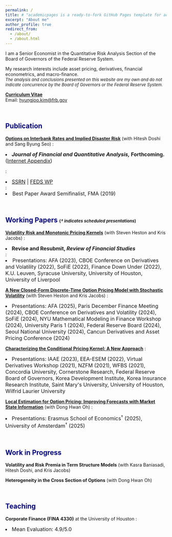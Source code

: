 ```yaml
---
permalink: /
title: # "academicpages is a ready-to-fork GitHub Pages template for academic personal websites"
excerpt: "About me"
author_profile: true
redirect_from: 
  - /about/
  - /about.html
---
```


I am a Senior Economist in the Quantitative Risk Analysis Section of the Board of Governors of the Federal Reserve System.

<p>
My research interests include asset pricing, derivatives, financial econometrics, and macro-finance. <br/>
<font size="-1px"><i>The analysis and conclusions presented on this website are my own and do not indicate concurrence by the Board of Governors or the Federal Reserve System.</i></font>
</p>

<!-- <p style="font-size:$type-size-6;"><i>The analysis and conclusions presented on this website are my own and do not indicate concurrence by the Board of Governors or the Federal Reserve System.</i></p> -->


**[<font>Curriculum Vitae</font>](http://hyungjookim90.github.io/files/cv_kim_Oct2025.pdf)** <br/>
Email: <a href = "mailto: hyungjoo.kim@frb.gov">hyungjoo.kim@frb.gov</a>  <br/> 

<!-- #### [<font size="+0.5px">Curriculum Vitae</font>](http://hyungjookim90.github.io/files/cv_kim_Oct2025.pdf) -->


<br/>

## <font color="navy">Publication</font>

**[Options on Interbank Rates and Implied Disaster Risk](https://doi.org/10.1017/S0022109025101889)** (with Hitesh Doshi and Sang Byung Seo)
: <font size="+0.5px"><li><b><i>Journal of Financial and Quantitative Analysis,</i> Forthcoming.</b> (<a href="http://hyungjookim90.github.io/files/DKS_Internet_Appendix.pdf" target="_blank">Internet Appendix</a>)</li></font>
<!-- : <font size="+0.5px"><li>[SSRN](https://papers.ssrn.com/sol3/papers.cfm?abstract_id=3469087) | [FEDS WP](https://www.federalreserve.gov/econres/feds/options-on-interbank-rates-and-implied-disaster-risk.htm)</li></font> -->
: <font size="+0.5px"><li><a href="https://papers.ssrn.com/sol3/papers.cfm?abstract_id=3469087">SSRN</a> | <a href="https://www.federalreserve.gov/econres/feds/options-on-interbank-rates-and-implied-disaster-risk.htm">FEDS WP</a></li></font>
: <font size="+0.5px"><li>Best Paper Award Semifinalist, FMA (2019)</li></font>


<br/>

## <font color="navy">Working Papers</font> <font size="-1px">(<i>$\dagger$ indicates scheduled presentations</i>)</font>

**[Volatility Risk and Monotonic Pricing Kernels](https://papers.ssrn.com/sol3/papers.cfm?abstract_id=3997905)**  (with Steven Heston and Kris Jacobs)
: <font size="+0.5px"><li><b>Revise and Resubmit, <i>Review of Financial Studies</i></b></li></font>
: <font size="+0.5px"><li>Presentations: AFA (2023), CBOE Conference on Derivatives and Volatility (2022), SoFiE (2022), Finance Down Under (2022), K.U. Leuven, Syracuse University, University of Houston, University of Liverpool </li></font>

**[A New Closed-Form Discrete-Time Option Pricing Model with Stochastic Volatility](https://papers.ssrn.com/sol3/papers.cfm?abstract_id=4607397)**  (with Steven Heston and Kris Jacobs)
: <font size="+0.5px"><li>Presentations: AFA (2025), Paris December Finance Meeting (2024), CBOE Conference on Derivatives and Volatility (2024), SoFiE (2024), NYU Mathematical Modeling in Finance Workshop (2024), University Paris 1 (2024), Federal Reserve Board (2024), Seoul National University (2024), Cancun Derivatives and Asset Pricing Conference (2024) </li></font>

**[Characterizing the Conditional Pricing Kernel: A New Approach](https://papers.ssrn.com/sol3/papers.cfm?abstract_id=4605072)**
: <font size="+0.5px"><li>Presentations: IAAE (2023), EEA-ESEM (2022), Virtual Derivatives Workshop (2021), NZFM (2021), WFBS (2021), Concordia University, Cornerstone Research, Federal Reserve Board of Governors, Korea Development Institute, Korea Insurance Research Institute, Saint Mary's University, University of Houston, Wilfrid Laurier University</li></font>

**[Local Estimation for Option Pricing: Improving Forecasts with Market State Information](https://papers.ssrn.com/sol3/papers.cfm?abstract_id=5378968)**  (with Dong Hwan Oh)
: <font size="+0.5px"><li>Presentations: Erasmus School of Economics$^\dagger$ (2025), University of Amsterdam$^\dagger$ (2025) </li></font>

<br/>


## <font color="navy">Work in Progress</font>

**Volatility and Risk Premia in Term Structure Models** (with Kasra Baniasadi, Hitesh Doshi, and Kris Jacobs) 

**Heterogeneity in the Cross Section of Options** (with Dong Hwan Oh) 

<br/>


## <font color="navy">Teaching</font>
**Corporate Finance (FINA 4330)**  at the University of Houston
: <font size="+0.5px"><li>Mean Evaluation: 4.9/5.0</li></font>
